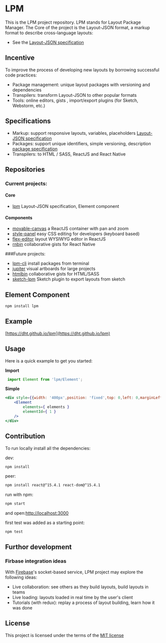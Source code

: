 # LPM

This is the LPM project repository. LPM stands for Layout Package Manager. 
The Core of the project is the Layout-JSON format, a markup format to describe cross-language layouts:
 
- See the [Layout-JSON specification]()
 
## Incentive

To improve the process of developing new layouts by borrowing successful code practices:
- Package management: unique layout packages with versioning and dependencies
- Transpilers: transform Layout-JSON to other popular formats
- Tools: online editors, gists , import/export plugins (for Sketch,  Webstorm, etc.)

## Specifications
- Markup: support responsive layouts, variables, placeholders [Layout-JSON specification]() 
- Packages: support unique identifiers, simple versioning, description [package specification]()
- Transpilers: to HTML / SASS, ReactJS and React Native 

## Repositories
### Current projects:


#### Core
- [lpm](https://github.com/dht/lpm) Layout-JSON specification, Element component

#### Components
- [movable-canvas](https://github.com/dht/movable-canvas) a ReactJS container with pan and zoom
- [style-panel](https://github.com/dht/style-panel) easy CSS editing for developers (keyboard based)
- [flex-editor](https://github.com/dht/flex-editor) layout WYSIWYG editor in ReactJS
- [rnbin](https://github.com/dht/rnbin) collaborative gists for React Native


###Future projects:
- [lpm-cli](https://github.com/dht/lpm-cli) install packages from terminal
- [jupiter](https://github.com/dht/jupiter) visual artboards for large projects
- [htmlbin](https://github.com/dht/htmlbin) collaborative gists for HTML/SASS
- [sketch-lpm](https://github.com/dht/sketch-lpm) Sketch plugin to export layouts from sketch





## Element Component

```sh
npm install lpm
```

## Example
[https://dht.github.io/lpm](https://dht.github.io/lpm)

## Usage

Here is a quick example to get you started:

**Import**
```jsx
 import Element from 'lpm/Element';
```

**Simple**
```jsx 
<div style={{width: '400px',position: 'fixed',top: 0,left: 0,marginLeft: '60px',zIndex: 999,backgroundColor: 'white',boxShadow: '0 0 5px rgba(0,0,0,0.1)',borderRadius: '1px'}}>
    <Element
        elements={ elements }
        elementId={ 1 }
    />
</div>
```

## Contribution
To run locally install all the dependencies:

dev:
```sh
npm install
```

peer:
```sh
npm install react@^15.4.1 react-dom@^15.4.1
```

run with npm:
```sh
npm start
```
and open:[http://localhost:3000](http://localhost:3000)

first test was added as a starting point:
```sh
npm test
```

## Furthor development

### Firbase integration ideas
With [Firebase](https://firebase.google.com/)'s socket-based service, LPM project may explore the following ideas:
  - Live collaboration: see others as they build layouts, build layouts in teams
  - Live loading: layouts loaded in real time by the user's client
  - Tutorials (with redux): replay a process of layout building, learn how it was done

## License
This project is licensed under the terms of the
[MIT license](https://github.com/quickstudio/flex-editor/blob/master/LICENSE)
